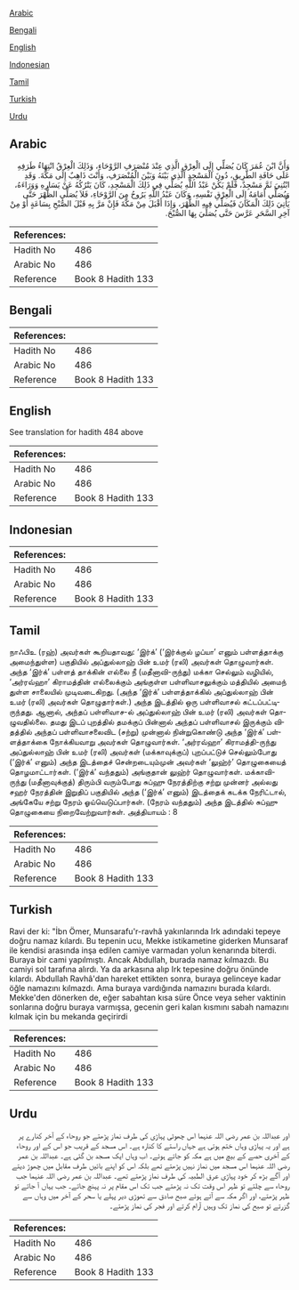 [Arabic](#arabic)

[Bengali](#bengali)

[English](#english)

[Indonesian](#indonesian)

[Tamil](#tamil)

[Turkish](#turkish)

[Urdu](#urdu)

## Arabic


<div dir="rtl" lang="ar" style={{fontSize:'larger',backgroundColor:'#f8f9fa',padding:20}}>
وَأَنَّ ابْنَ عُمَرَ كَانَ يُصَلِّي إِلَى الْعِرْقِ الَّذِي عِنْدَ مُنْصَرَفِ الرَّوْحَاءِ، وَذَلِكَ الْعِرْقُ انْتِهَاءُ طَرَفِهِ عَلَى حَافَةِ الطَّرِيقِ، دُونَ الْمَسْجِدِ الَّذِي بَيْنَهُ وَبَيْنَ الْمُنْصَرَفِ، وَأَنْتَ ذَاهِبٌ إِلَى مَكَّةَ‏.‏ وَقَدِ ابْتُنِيَ ثَمَّ مَسْجِدٌ، فَلَمْ يَكُنْ عَبْدُ اللَّهِ يُصَلِّي فِي ذَلِكَ الْمَسْجِدِ، كَانَ يَتْرُكُهُ عَنْ يَسَارِهِ وَوَرَاءَهُ، وَيُصَلِّي أَمَامَهُ إِلَى الْعِرْقِ نَفْسِهِ، وَكَانَ عَبْدُ اللَّهِ يَرُوحُ مِنَ الرَّوْحَاءِ، فَلاَ يُصَلِّي الظُّهْرَ حَتَّى يَأْتِيَ ذَلِكَ الْمَكَانَ فَيُصَلِّي فِيهِ الظُّهْرَ، وَإِذَا أَقْبَلَ مِنْ مَكَّةَ فَإِنْ مَرَّ بِهِ قَبْلَ الصُّبْحِ بِسَاعَةٍ أَوْ مِنْ آخِرِ السَّحَرِ عَرَّسَ حَتَّى يُصَلِّيَ بِهَا الصُّبْحَ‏.‏
</div>
<div style={{backgroundColor:'#f8f9fa',padding:20, marginBottom: 10}}><table> <thead> <tr> <th>References:</th> <th></th> </tr> </thead> <tbody><tr><td>Hadith No</td><td>486</td></tr><tr><td>Arabic No</td><td>486</td></tr><tr><td>Reference</td><td>Book 8 Hadith 133</td></tr></tbody></table></div>

## Bengali


<div dir="ltr" lang="bn" style={{fontSize:'larger',backgroundColor:'#f8f9fa',padding:20}}>

</div>
<div style={{backgroundColor:'#f8f9fa',padding:20, marginBottom: 10}}><table> <thead> <tr> <th>References:</th> <th></th> </tr> </thead> <tbody><tr><td>Hadith No</td><td>486</td></tr><tr><td>Arabic No</td><td>486</td></tr><tr><td>Reference</td><td>Book 8 Hadith 133</td></tr></tbody></table></div>

## English


<div dir="ltr" lang="en" style={{fontSize:'larger',backgroundColor:'#f8f9fa',padding:20}}>
See translation for hadith 484 above
</div>
<div style={{backgroundColor:'#f8f9fa',padding:20, marginBottom: 10}}><table> <thead> <tr> <th>References:</th> <th></th> </tr> </thead> <tbody><tr><td>Hadith No</td><td>486</td></tr><tr><td>Arabic No</td><td>486</td></tr><tr><td>Reference</td><td>Book 8 Hadith 133</td></tr></tbody></table></div>

## Indonesian


<div dir="ltr" lang="id" style={{fontSize:'larger',backgroundColor:'#f8f9fa',padding:20}}>

</div>
<div style={{backgroundColor:'#f8f9fa',padding:20, marginBottom: 10}}><table> <thead> <tr> <th>References:</th> <th></th> </tr> </thead> <tbody><tr><td>Hadith No</td><td>486</td></tr><tr><td>Arabic No</td><td>486</td></tr><tr><td>Reference</td><td>Book 8 Hadith 133</td></tr></tbody></table></div>

## Tamil


<div dir="ltr" lang="ta" style={{fontSize:'larger',backgroundColor:'#f8f9fa',padding:20}}>
நாஃபிஉ (ரஹ்) அவர்கள் கூறியதாவது: ‘இர்க்’ (‘இர்க்குல் ழப்யா’ எனும் பள்ளத்தாக்கு அமைந்துள்ள) பகுதியில் அப்துல்லாஹ் பின் உமர் (ரலி) அவர்கள் தொழுவார்கள். அந்த ‘இர்க்’ பள்ளத் தாக்கின் எல்லை நீ (மதீனாவி-ருந்து) மக்கா செல்லும் வழியில், ‘அர்ரவ்ஹா’ கிராமத்தின் எல்லைக்கும் அங்குள்ள பள்ளிவாசலுக்கும் மத்தியில் அமைந் துள்ள சாலையில் முடிவடைகிறது. (அந்த ‘இர்க்’ பள்ளத்தாக்கில் அப்துல்லாஹ் பின் உமர் (ரலி) அவர்கள் தொழுதார்கள்.) அந்த இடத்தில் ஒரு பள்ளிவாசல் கட்டப்பட்டிருந்தது. ஆனால், அந்தப் பள்ளிவாச-ல் அப்துல்லாஹ் பின் உமர் (ரலி) அவர்கள் தொழுவதில்லை. தமது இடப் புறத்தில் தமக்குப் பின்னால் அந்தப் பள்ளிவாசல் இருக்கும் விதத்தில் அந்தப் பள்ளிவாசலைவிட (சற்று) முன்னால் நின்றுகொண்டு அந்த ‘இர்க்’ பள்ளத்தாக்கை நோக்கியவாறு அவர்கள் தொழுவார்கள். ‘அர்ரவ்ஹா’ கிராமத்தி-ருந்து அப்துல்லாஹ் பின் உமர் (ரலி) அவர்கள் (மக்காவுக்குப்) புறப்பட்டுச் செல்லும்போது (‘இர்க்’ எனும்) அந்த இடத்தைச் சென்றடையும்முன் அவர்கள் ‘லுஹ்ர்’ தொழுகையைத் தொழமாட்டார்கள். (‘இர்க்’ வந்ததும்) அங்குதான் லுஹ்ர் தொழுவார்கள். மக்காவி-ருந்து (மதீனாவுக்குத்) திரும்பி வரும்போது சுப்ஹு நேரத்திற்கு சற்று முன்னர் அல்லது சஹர் நேரத்தின் இறுதிப் பகுதியில் அந்த (‘இர்க்’ எனும்) இடத்தைக் கடக்க நேரிட்டால், அங்கேயே சற்று நேரம் ஓய்வெடுப்பார்கள். (நேரம் வந்ததும்) அந்த இடத்தில் சுப்ஹு தொழுகையை நிறைவேற்றுவார்கள். அத்தியாயம் : 8
</div>
<div style={{backgroundColor:'#f8f9fa',padding:20, marginBottom: 10}}><table> <thead> <tr> <th>References:</th> <th></th> </tr> </thead> <tbody><tr><td>Hadith No</td><td>486</td></tr><tr><td>Arabic No</td><td>486</td></tr><tr><td>Reference</td><td>Book 8 Hadith 133</td></tr></tbody></table></div>

## Turkish


<div dir="ltr" lang="tr" style={{fontSize:'larger',backgroundColor:'#f8f9fa',padding:20}}>
Ravi der ki: "İbn Ömer, Munsarafu'r-ravhâ yakınlarında Irk adındaki tepeye doğru namaz kılardı. Bu tepenin ucu, Mekke istikametine giderken Munsaraf ile kendisi arasında inşa edilen camiye varmadan yolun kenarında biterdi. Buraya bir cami yapılmıştı. Ancak Abdullah, burada namaz kılmazdı. Bu camiyi sol tarafına alırdı. Ya da arkasına alıp Irk tepesine doğru önünde kılardı. Abdullah Ravhâ'dan hareket ettikten sonra, buraya gelinceye kadar öğle nama­zını kılmazdı. Ama buraya vardığında namazını burada kılardı. Mekke'den dö­nerken de, eğer sabahtan kısa süre Önce veya seher vaktinin sonlarına doğru buraya varmışsa, gecenin geri kalan kısmını sabah namazını kılmak için bu mekanda geçirirdi
</div>
<div style={{backgroundColor:'#f8f9fa',padding:20, marginBottom: 10}}><table> <thead> <tr> <th>References:</th> <th></th> </tr> </thead> <tbody><tr><td>Hadith No</td><td>486</td></tr><tr><td>Arabic No</td><td>486</td></tr><tr><td>Reference</td><td>Book 8 Hadith 133</td></tr></tbody></table></div>

## Urdu


<div dir="rtl" lang="ur" style={{fontSize:'larger',backgroundColor:'#f8f9fa',padding:20}}>
اور عبداللہ بن عمر رضی اللہ عنہما اس چھوٹی پہاڑی کی طرف نماز پڑھتے جو روحاء کے آخر کنارے پر ہے اور یہ پہاڑی وہاں ختم ہوتی ہے جہاں راستے کا کنارہ ہے۔ اس مسجد کے قریب جو اس کے اور روحاء کے آخری حصے کے بیچ میں ہے مکہ کو جاتے ہوئے۔ اب وہاں ایک مسجد بن گئی ہے۔ عبداللہ بن عمر رضی اللہ عنہما اس مسجد میں نماز نہیں پڑھتے تھے بلکہ اس کو اپنے بائیں طرف مقابل میں چھوڑ دیتے اور آگے بڑھ کر خود پہاڑی عرق الطبیہ کی طرف نماز پڑھتے تھے۔ عبداللہ بن عمر رضی اللہ عنہما جب روحاء سے چلتے تو ظہر اس وقت تک نہ پڑھتے جب تک اس مقام پر نہ پہنچ جاتے۔ جب یہاں آ جاتے تو ظہر پڑھتے، اور اگر مکہ سے آتے ہوئے صبح صادق سے تھوڑی دیر پہلے یا سحر کے آخر میں وہاں سے گزرتے تو صبح کی نماز تک وہیں آرام کرتے اور فجر کی نماز پڑھتے۔
</div>
<div style={{backgroundColor:'#f8f9fa',padding:20, marginBottom: 10}}><table> <thead> <tr> <th>References:</th> <th></th> </tr> </thead> <tbody><tr><td>Hadith No</td><td>486</td></tr><tr><td>Arabic No</td><td>486</td></tr><tr><td>Reference</td><td>Book 8 Hadith 133</td></tr></tbody></table></div>